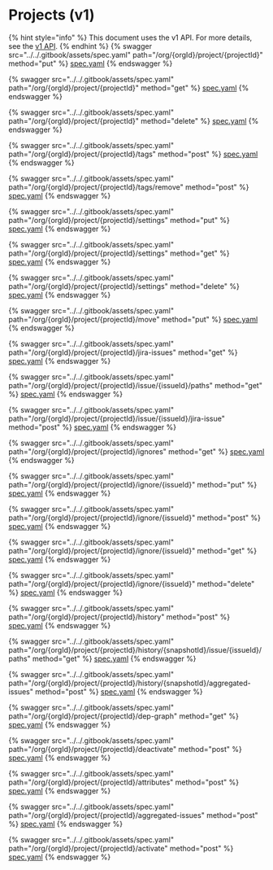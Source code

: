 # Projects (v1)

{% hint style="info" %}
This document uses the v1 API. For more details, see the [v1 API](../v1-api).
{% endhint %}
{% swagger src="../../.gitbook/assets/spec.yaml" path="/org/{orgId}/project/{projectId}" method="put" %}
[spec.yaml](../../.gitbook/assets/spec.yaml)
{% endswagger %}

{% swagger src="../../.gitbook/assets/spec.yaml" path="/org/{orgId}/project/{projectId}" method="get" %}
[spec.yaml](../../.gitbook/assets/spec.yaml)
{% endswagger %}

{% swagger src="../../.gitbook/assets/spec.yaml" path="/org/{orgId}/project/{projectId}" method="delete" %}
[spec.yaml](../../.gitbook/assets/spec.yaml)
{% endswagger %}

{% swagger src="../../.gitbook/assets/spec.yaml" path="/org/{orgId}/project/{projectId}/tags" method="post" %}
[spec.yaml](../../.gitbook/assets/spec.yaml)
{% endswagger %}

{% swagger src="../../.gitbook/assets/spec.yaml" path="/org/{orgId}/project/{projectId}/tags/remove" method="post" %}
[spec.yaml](../../.gitbook/assets/spec.yaml)
{% endswagger %}

{% swagger src="../../.gitbook/assets/spec.yaml" path="/org/{orgId}/project/{projectId}/settings" method="put" %}
[spec.yaml](../../.gitbook/assets/spec.yaml)
{% endswagger %}

{% swagger src="../../.gitbook/assets/spec.yaml" path="/org/{orgId}/project/{projectId}/settings" method="get" %}
[spec.yaml](../../.gitbook/assets/spec.yaml)
{% endswagger %}

{% swagger src="../../.gitbook/assets/spec.yaml" path="/org/{orgId}/project/{projectId}/settings" method="delete" %}
[spec.yaml](../../.gitbook/assets/spec.yaml)
{% endswagger %}

{% swagger src="../../.gitbook/assets/spec.yaml" path="/org/{orgId}/project/{projectId}/move" method="put" %}
[spec.yaml](../../.gitbook/assets/spec.yaml)
{% endswagger %}

{% swagger src="../../.gitbook/assets/spec.yaml" path="/org/{orgId}/project/{projectId}/jira-issues" method="get" %}
[spec.yaml](../../.gitbook/assets/spec.yaml)
{% endswagger %}

{% swagger src="../../.gitbook/assets/spec.yaml" path="/org/{orgId}/project/{projectId}/issue/{issueId}/paths" method="get" %}
[spec.yaml](../../.gitbook/assets/spec.yaml)
{% endswagger %}

{% swagger src="../../.gitbook/assets/spec.yaml" path="/org/{orgId}/project/{projectId}/issue/{issueId}/jira-issue" method="post" %}
[spec.yaml](../../.gitbook/assets/spec.yaml)
{% endswagger %}

{% swagger src="../../.gitbook/assets/spec.yaml" path="/org/{orgId}/project/{projectId}/ignores" method="get" %}
[spec.yaml](../../.gitbook/assets/spec.yaml)
{% endswagger %}

{% swagger src="../../.gitbook/assets/spec.yaml" path="/org/{orgId}/project/{projectId}/ignore/{issueId}" method="put" %}
[spec.yaml](../../.gitbook/assets/spec.yaml)
{% endswagger %}

{% swagger src="../../.gitbook/assets/spec.yaml" path="/org/{orgId}/project/{projectId}/ignore/{issueId}" method="post" %}
[spec.yaml](../../.gitbook/assets/spec.yaml)
{% endswagger %}

{% swagger src="../../.gitbook/assets/spec.yaml" path="/org/{orgId}/project/{projectId}/ignore/{issueId}" method="get" %}
[spec.yaml](../../.gitbook/assets/spec.yaml)
{% endswagger %}

{% swagger src="../../.gitbook/assets/spec.yaml" path="/org/{orgId}/project/{projectId}/ignore/{issueId}" method="delete" %}
[spec.yaml](../../.gitbook/assets/spec.yaml)
{% endswagger %}

{% swagger src="../../.gitbook/assets/spec.yaml" path="/org/{orgId}/project/{projectId}/history" method="post" %}
[spec.yaml](../../.gitbook/assets/spec.yaml)
{% endswagger %}

{% swagger src="../../.gitbook/assets/spec.yaml" path="/org/{orgId}/project/{projectId}/history/{snapshotId}/issue/{issueId}/paths" method="get" %}
[spec.yaml](../../.gitbook/assets/spec.yaml)
{% endswagger %}

{% swagger src="../../.gitbook/assets/spec.yaml" path="/org/{orgId}/project/{projectId}/history/{snapshotId}/aggregated-issues" method="post" %}
[spec.yaml](../../.gitbook/assets/spec.yaml)
{% endswagger %}

{% swagger src="../../.gitbook/assets/spec.yaml" path="/org/{orgId}/project/{projectId}/dep-graph" method="get" %}
[spec.yaml](../../.gitbook/assets/spec.yaml)
{% endswagger %}

{% swagger src="../../.gitbook/assets/spec.yaml" path="/org/{orgId}/project/{projectId}/deactivate" method="post" %}
[spec.yaml](../../.gitbook/assets/spec.yaml)
{% endswagger %}

{% swagger src="../../.gitbook/assets/spec.yaml" path="/org/{orgId}/project/{projectId}/attributes" method="post" %}
[spec.yaml](../../.gitbook/assets/spec.yaml)
{% endswagger %}

{% swagger src="../../.gitbook/assets/spec.yaml" path="/org/{orgId}/project/{projectId}/aggregated-issues" method="post" %}
[spec.yaml](../../.gitbook/assets/spec.yaml)
{% endswagger %}

{% swagger src="../../.gitbook/assets/spec.yaml" path="/org/{orgId}/project/{projectId}/activate" method="post" %}
[spec.yaml](../../.gitbook/assets/spec.yaml)
{% endswagger %}
